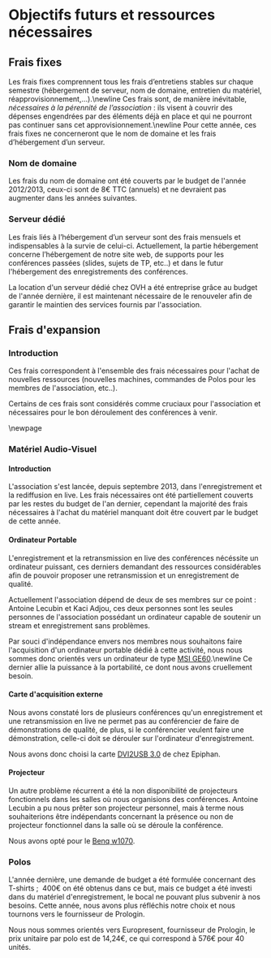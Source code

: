 # Objectifs futurs et ressources nécessaires

## Frais fixes

Les frais fixes comprennent tous les frais d’entretiens stables sur
chaque semestre (hébergement de serveur, nom de domaine, entretien du
matériel, réapprovisionnement,...).\newline Ces frais sont, de manière
inévitable, *nécessaires à la pérennité de l’association* : ils visent à
couvrir des dépenses engendrées par des éléments déjà en place et qui ne
pourront pas continuer sans cet approvisionnement.\newline Pour cette
année, ces frais fixes ne concerneront que le nom de domaine et les
frais d’hébergement d’un serveur.

### Nom de domaine

Les frais du nom de domaine ont été couverts par le budget de l'année
2012/2013, ceux-ci sont de 8€ TTC (annuels) et ne devraient pas
augmenter dans les années suivantes.

### Serveur dédié

Les frais liés à l’hébergement d’un serveur sont des frais mensuels et
indispensables à la survie de celui-ci. Actuellement, la partie
hébergement concerne l’hébergement de notre site web, de supports pour
les conférences passées (slides, sujets de TP, etc..) et dans le futur
l'hébergement des enregistrements des conférences.

La location d'un serveur dédié chez OVH a été entreprise grâce au budget de
l'année dernière, il est maintenant nécessaire de le renouveler afin de garantir
le maintien des services fournis par l'association.

## Frais d'expansion

### Introduction

Ces frais correspondent à l'ensemble des frais nécessaires pour l'achat
de nouvelles ressources (nouvelles machines, commandes de Polos pour les
membres de l'association, etc..).

Certains de ces frais sont considérés comme cruciaux pour l'association
et nécessaires pour le bon déroulement des conférences à venir.

\newpage

### Matériel Audio-Visuel

#### Introduction

L'association s'est lancée, depuis septembre 2013, dans l'enregistrement
et la rediffusion en live.  Les frais nécessaires ont
été partiellement couverts par les restes du budget de l'an dernier,
cependant la majorité des frais nécessaires à l'achat du matériel
manquant doit être couvert par le budget de cette année.

#### Ordinateur Portable

L'enregistrement et la retransmission en live des conférences nécéssite
un ordinateur puissant, ces derniers demandant des ressources
considérables afin de pouvoir proposer une retransmission et un
enregistrement de qualité.

Actuellement l'association dépend de deux de ses membres sur ce point :
Antoine Lecubin et Kaci Adjou, ces deux personnes sont les seules
personnes de l'association possédant un ordinateur capable de soutenir
un stream et enregistrement sans problèmes.

Par souci d'indépendance envers nos membres nous souhaitons faire
l'acquisition d'un ordinateur portable dédié à cette activité, nous nous
sommes donc orientés vers un ordinateur de type [MSI
GE60](http://www.materiel.net/ordinateur-portable/msi-ge60-2oe-009fr-90917.html).\newline
Ce dernier allie la puissance à la portabilité, ce dont nous avons
cruellement besoin.

#### Carte d'acquisition externe

Nous avons constaté lors de plusieurs conférences qu'un enregistrement
et une retransmission en live ne permet pas au conférencier de faire de
démonstrations de qualité, de plus, si le conférencier veulent faire une
démonstration, celle-ci doit se dérouler sur l'ordinateur
d'enregistrement.

Nous avons donc choisi la carte [DVI2USB
3.0](http://www.epiphan.com/products/frame-grabbers/dvi2usb-3-0/) de
chez Epiphan.

#### Projecteur

Un autre problème récurrent a été la non disponibilité de projecteurs
fonctionnels dans les salles où nous organisions des conférences.
Antoine Lecubin a pu nous prêter son projecteur personnel,
mais à terme nous souhaiterions être indépendants concernant la présence
ou non de projecteur fonctionnel dans la salle où se déroule la
conférence.

Nous avons opté pour le [Benq
w1070](http://www.grosbill.com/4-benq_w1070_-189337-tv_video-home_cinema_projecteur?utm_source=shopping&utm_medium=cpc&utm_campaign=189337-video%20projecteur&utm_content=).

### Polos

L'année dernière, une demande de budget a été formulée concernant des T-shirts
;  400€ on été obtenus dans ce but, mais ce budget a été investi dans du
matériel d'enregistrement, le bocal ne pouvant plus subvenir à nos besoins.
Cette année, nous avons plus réfléchis notre choix et nous tournons vers le
fournisseur de Prologin.

Nous nous sommes orientés vers Europresent, fournisseur de Prologin, le
prix unitaire par polo est de 14,24€, ce qui correspond à 576€ pour 40
unités.
